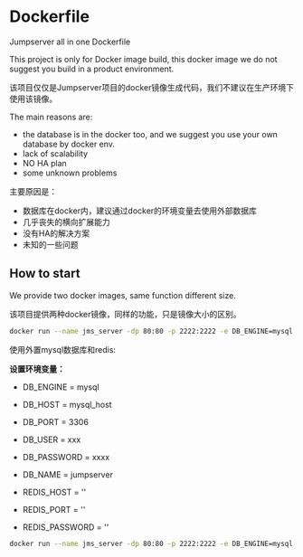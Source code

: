 # Dockerfile

Jumpserver all in one Dockerfile

This project is only for Docker image build, this docker image we do not suggest you build in a product environment.

该项目仅仅是Jumpserver项目的docker镜像生成代码，我们不建议在生产环境下使用该镜像。

The main reasons are:

   - the database is in the docker too, and we suggest you use your own database by docker env.
   - lack of scalability
   - NO HA plan
   - some unknown problems

主要原因是：

   - 数据库在docker内，建议通过docker的环境变量去使用外部数据库
   - 几乎丧失的横向扩展能力
   - 没有HA的解决方案
   - 未知的一些问题

## How to start
We provide two docker images, same function different size.

该项目提供两种docker镜像，同样的功能，只是镜像大小的区别。

```bash
docker run --name jms_server -dp 80:80 -p 2222:2222 -e DB_ENGINE=mysql -e DB_HOST=127.0.0.1 -e DB_PORT=3306 -e DB_USER=jumpserver -e DB_PASSWORD=weakPassword -e DB_NAME=jumpserver -e REDIS_HOST=127.0.0.1 -e REDIS_PORT=6379  wojiushixiaobai/jumpserver:1.4.1

```

使用外置mysql数据库和redis:

**设置环境变量：**

- DB_ENGINE = mysql
- DB_HOST = mysql_host
- DB_PORT = 3306
- DB_USER = xxx
- DB_PASSWORD = xxxx
- DB_NAME = jumpserver

- REDIS_HOST = ''
- REDIS_PORT = ''
- REDIS_PASSWORD = ''


```bash
docker run --name jms_server -dp 80:80 -p 2222:2222 -e DB_ENGINE=mysql -e DB_HOST=192.168.1.1 -e DB_PORT=3306 -e DB_USER=root -e DB_PASSWORD=xxx -e DB_NAME=jumpserver  wojiushixiaobai/jumpserver:1.4.1
```
